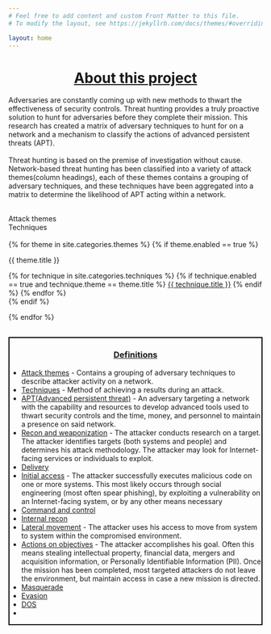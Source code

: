 ```yaml
---
# Feel free to add content and custom Front Matter to this file.
# To modify the layout, see https://jekyllrb.com/docs/themes/#overriding-theme-defaults

layout: home
---
```


<h1><u><center>About this project</center></u></h1>
<div class="abstract_textbox">
    <p>
        Adversaries are constantly coming up with new methods to thwart the effectiveness of security controls. Threat hunting provides a truly proactive solution to hunt for adversaries before they complete their mission. This research has created a matrix of adversary techniques to hunt for on a network and a mechanism to classify the actions of advanced persistent threats (APT).
        <br><br>
        Threat hunting is based on the premise of investigation without cause. Network-based threat hunting has been classified into a variety of attack themes(column headings), each of these themes contains a grouping of adversary techniques, and these techniques have been aggregated into a matrix to determine the likelihood of APT acting within a network.
        <br>
        <br>
    </p>
</div>

<div class="key">
    <div id="keyItem" class="attack_theme_square"></div>
    Attack themes
    <div id="keyItem" class="technique_square"></div>
    Techniques
</div>

<br>

<div class="flexbox">
{% for theme in site.categories.themes %}
    {% if theme.enabled == true %}
    <div class="col">
        <p class="theme"> {{ theme.title }}</p>
        <div class="techniques">
        {% for technique in site.categories.techniques %}
            {% if technique.enabled == true and technique.theme == theme.title %}
            <a class="technique" href="{{ site.url }}{{ site.baseurl }}/{{ technique.permalink }}">{{ technique.title }}</a>
            {% endif %}
        {% endfor %}
    </div>
</div>
{% endif %}

{% endfor %}
</div>

<br>

<div class="definitions" style="border:2px solid black;">
    <h3><center><u><b>Definitions</b></u></center></h3>
    <ul>
        <li><u>Attack themes</u> - Contains a grouping of adversary techniques to describe attacker activity on a network.</li>
        <li><u>Techniques</u> - Method of achieving a results during an attack.</li>
        <li><u>APT(Advanced persistent threat)</u> -  An adversary targeting a network with the capability and resources to develop advanced tools used to thwart security controls and the time, money, and personnel to maintain a presence on said network.</li>
        <li><u>Recon and weaponization</u> - The attacker conducts research on a target. The attacker identifies targets (both systems and people) and determines his attack methodology. The attacker may look for Internet-facing services or individuals to exploit.</li>
        <li><u>Delivery</u> </li>
        <li><u>Initial access</u> - The attacker successfully executes malicious code on one or more systems. This most likely occurs through social engineering (most often spear phishing), by exploiting a vulnerability on an Internet-facing system, or by any other means necessary</li>
        <li><u>Command and control</u> </li>
        <li><u>Internal recon</u> </li>
        <li><u>Lateral movement</u> - The attacker uses his access to move from system to system within the compromised environment.</li>
        <li><u>Actions on objectives</u> - The attacker accomplishes his goal. Often this means stealing intellectual property, financial data, mergers and acquisition information, or Personally Identifiable Information (PII). Once the mission has been completed, most targeted attackers do not leave the environment, but maintain access in case a new mission is directed.</li>
        <li><u>Masquerade</u> </li>
        <li><u>Evasion</u> </li>
        <li><u>DOS</u> </li>
        <li><u></u> </li>
    </ul>
</div>
